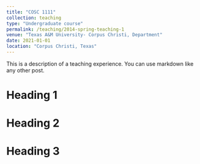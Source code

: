 ```yaml
---
title: "COSC 1111"
collection: teaching
type: "Undergraduate course"
permalink: /teaching/2014-spring-teaching-1
venue: "Texas A&M University- Corpus Christi, Department"
date: 2021-01-01
location: "Corpus Christi, Texas"
---
```


This is a description of a teaching experience. You can use markdown like any other post.

Heading 1
======

Heading 2
======

Heading 3
======